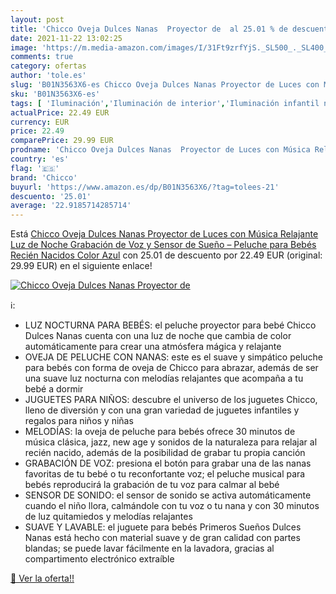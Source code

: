 ```yaml
---
layout: post
title: 'Chicco Oveja Dulces Nanas  Proyector de  al 25.01 % de descuento'
date: 2021-11-22 13:02:25
image: 'https://m.media-amazon.com/images/I/31Ft9zrfYjS._SL500_._SL400_.jpg'
comments: true
category: ofertas
author: 'tole.es'
slug: 'B01N3563X6-es Chicco Oveja Dulces Nanas Proyector de Luces con Música...'
sku: 'B01N3563X6-es'
tags: [ 'Iluminación','Iluminación de interior','Iluminación infantil nocturna','Lámparas e iluminación infantil','bebés','chicco','nacido','recién', ]
actualPrice: 22.49 EUR
currency: EUR
price: 22.49
comparePrice: 29.99 EUR
prodname: 'Chicco Oveja Dulces Nanas  Proyector de Luces con Música Relajante  Luz de Noche  Grabación de Voz y Sensor de Sueño – Peluche para Bebés Recién Nacidos  Color Azul'
country: 'es'
flag: '🇪🇸'
brand: 'Chicco'
buyurl: 'https://www.amazon.es/dp/B01N3563X6/?tag=tolees-21'
descuento: '25.01'
average: '22.9185714285714'
---
```


Está [Chicco Oveja Dulces Nanas  Proyector de Luces con Música Relajante  Luz de Noche  Grabación de Voz y Sensor de Sueño – Peluche para Bebés Recién Nacidos  Color Azul](https://www.amazon.es/dp/B01N3563X6/?tag=tolees-21) con 25.01 de descuento por 22.49 EUR (original: 29.99 EUR) en el siguiente enlace!

[![Chicco Oveja Dulces Nanas  Proyector de ](https://m.media-amazon.com/images/I/31Ft9zrfYjS._SL500_._SL400_.jpg)](https://www.amazon.es/dp/B01N3563X6/?tag=tolees-21)

ℹ️:

- LUZ NOCTURNA PARA BEBÉS: el peluche proyector para bebé Chicco Dulces Nanas cuenta con una luz de noche que cambia de color automáticamente para crear una atmósfera mágica y relajante
- OVEJA DE PELUCHE CON NANAS: este es el suave y simpático peluche para bebés con forma de oveja de Chicco para abrazar, además de ser una suave luz nocturna con melodías relajantes que acompaña a tu bebé a dormir
- JUGUETES PARA NIÑOS: descubre el universo de los juguetes Chicco, lleno de diversión y con una gran variedad de juguetes infantiles y regalos para niños y niñas
- MELODÍAS: la oveja de peluche para bebés ofrece 30 minutos de música clásica, jazz, new age y sonidos de la naturaleza para relajar al recién nacido, además de la posibilidad de grabar tu propia canción
- GRABACIÓN DE VOZ: presiona el botón para grabar una de las nanas favoritas de tu bebé o tu reconfortante voz; el peluche musical para bebés reproducirá la grabación de tu voz para calmar al bebé
- SENSOR DE SONIDO: el sensor de sonido se activa automáticamente cuando el niño llora, calmándole con tu voz o tu nana y con 30 minutos de luz quitamiedos y melodías relajantes
- SUAVE Y LAVABLE: el juguete para bebés Primeros Sueños Dulces Nanas está hecho con material suave y de gran calidad con partes blandas; se puede lavar fácilmente en la lavadora, gracias al compartimento electrónico extraíble

[🛒 Ver la oferta!!](https://www.amazon.es/dp/B01N3563X6/?tag=tolees-21)
